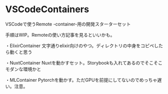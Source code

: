 # VSCodeContainers
VSCodeで使うRemote -container-用の開発スターターセット

手順はWIP。Remoteの使い方記事を見るといいかも。

・ElixirContainer
文字通りelixir向けのやつ。ディレクトリの中身をコピペしたら動くと思う

・NuxtContainer
Nuxtを動かすセット。Storybookも入れてあるのでそこそこモダンな環境かと

・MLContainer
Pytorchを動かす。ただGPUを前提にしてないのでめっちゃ遅い。注意。
